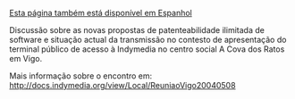[ Esta página também está disponível em
Espanhol](DemoVigo20040509PT "wikilink")

Discussão sobre as novas propostas de patenteabilidade ilimitada de
software e situação actual da transmissão no contesto de apresentação do
terminal público de acesso à Indymedia no centro social A Cova dos Ratos
em Vigo.

Mais informação sobre o encontro em:
<http://docs.indymedia.org/view/Local/ReuniaoVigo20040508>

